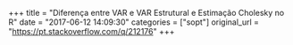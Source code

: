 +++
title = "Diferença entre VAR e VAR Estrutural e Estimação Cholesky no R"
date = "2017-06-12 14:09:30"
categories = ["sopt"]
original_url = "https://pt.stackoverflow.com/q/212176"
+++

